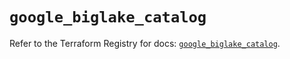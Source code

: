# `google_biglake_catalog`

Refer to the Terraform Registry for docs: [`google_biglake_catalog`](https://registry.terraform.io/providers/hashicorp/google/5.36.0/docs/resources/biglake_catalog).
